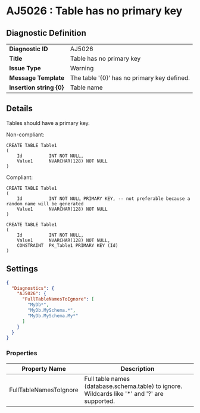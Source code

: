 # AJ5026 : Table has no primary key

## Diagnostic Definition

<table>
  <tr>
    <td class="header"><b>Diagnostic ID</b></td>
    <td>AJ5026</td>
  </tr>
  <tr>
    <td class="header"><b>Title</b></td>
    <td>Table has no primary key</td>
  </tr>
  <tr>
    <td class="header"><b>Issue Type</b></td>
    <td>Warning</td>
  </tr>
  <tr>
    <td class="header"><b>Message Template</b></td>
    <td>The table '{0}' has no primary key defined.</td>
  </tr>
    <tr>
    <td class="header"><b>Insertion string {0}</b></td>
    <td>Table name</td>
  </tr>

</table>

## Details

Tables should have a primary key.

Non-compliant:

```tsql
CREATE TABLE Table1
(
    Id          INT NOT NULL,
    Value1      NVARCHAR(128) NOT NULL
)
```

Compliant:

```tsql
CREATE TABLE Table1
(
    Id          INT NOT NULL PRIMARY KEY, -- not preferable because a random name will be generated
    Value1      NVARCHAR(128) NOT NULL
)
```

```tsql
CREATE TABLE Table1
(
    Id          INT NOT NULL,
    Value1      NVARCHAR(128) NOT NULL,
    CONSTRAINT  PK_Table1 PRIMARY KEY (Id)
)
```



## Settings

```json
{
  "Diagnostics": {
    "AJ5026": {
      "FullTableNamesToIgnore": [
        "MyDb*",
        "MyDb.MySchema.*",
        "MyDb.MySchema.My*"
      ]
    }
  }
}
```


### Properties

| Property Name          | Description                                                                                   |
|------------------------|-----------------------------------------------------------------------------------------------|
| FullTableNamesToIgnore | Full table names (database.schema.table) to ignore. Wildcards like '*' and '?' are supported. |


